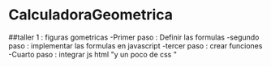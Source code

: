 # CalculadoraGeometrica
##taller 1 : figuras gometricas
-Primer paso : Definir las formulas
-segundo paso : implementar las formulas en javascript
-tercer paso : crear funciones
-Cuarto paso : integrar js html "y un poco de css "